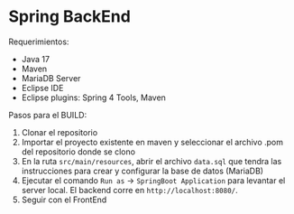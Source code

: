 # Spring BackEnd

Requerimientos: 
  - Java 17
  - Maven
  - MariaDB Server
  - Eclipse IDE
  - Eclipse plugins: Spring 4 Tools, Maven
  
Pasos para el BUILD:
1) Clonar el repositorio
2) Importar el proyecto existente en maven y seleccionar el archivo .pom del repositorio donde se clono
3) En la ruta `src/main/resources`, abrir el archivo `data.sql` que tendra las instrucciones para crear y configurar la base de datos (MariaDB)
4) Ejecutar el comando `Run as` -> `SpringBoot Application` para levantar el server local. El backend corre en `http://localhost:8080/`.
5) Seguir con el FrontEnd
